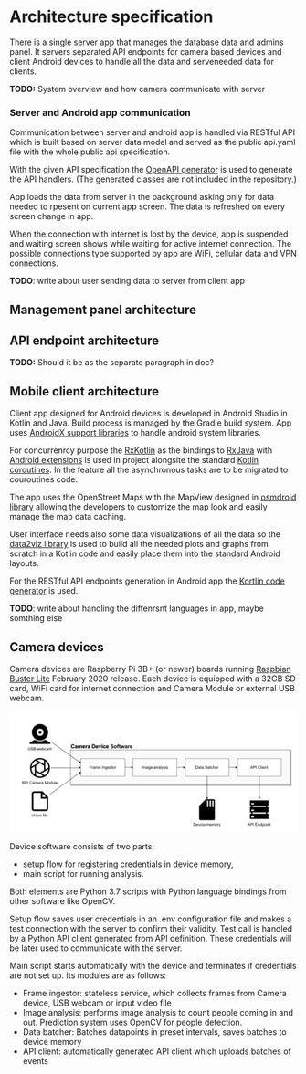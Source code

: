 # Architecture specification

There is a single server app that manages the database data and admins panel. It servers separated API endpoints for camera based devices and client Android devices to handle all the data and serveneeded data for clients.

**TODO:** System overview and how camera communicate with server

### Server and Android app communication
Communication between server and android app is handled via RESTful API which is built based on server data model and served as the public api.yaml file with the whole public api specification.

With the given API specification the [OpenAPI generator](https://github.com/OpenAPITools/openapi-generator) is used to generate the API handlers. (The generated classes are not included in the repository.)

App loads the data from server in the background asking only for data needed to rpesent on current app screen. The data is refreshed on every screen change in app.

When the connection with internet is lost by the device, app is suspended and waiting screen shows while waiting for active internet connection. The possible connections type supported by app are WiFi, cellular data and VPN connections.

**TODO**: write about user sending data to server from client app

## Management panel architecture

## API endpoint architecture 

**TODO:** Should it be as the separate paragraph in doc?

## Mobile client architecture

Client app designed for Android devices is developed in Android Studio in Kotlin and Java. Build process is managed by the Gradle build system. App uses [AndroidX support libraries](https://developer.android.com/jetpack/androidx) to handle android system libraries.

For concurrenrcy purpose the [RxKotlin](https://github.com/ReactiveX/RxKotlin) as the bindings to [RxJava](https://github.com/ReactiveX/RxJava) with [Android extensions](https://github.com/ReactiveX/RxAndroid) is used in project alongsite the standard [Kotlin coroutines](https://kotlinlang.org/docs/reference/coroutines/coroutines-guide.html). In the feature all the asynchronous tasks are to be migrated to couroutines code. 

The app uses the OpenStreet Maps with the MapView designed in [osmdroid library](https://github.com/osmdroid/osmdroid) allowing the developers to customize the map look and easily manage the map data caching.

User interface needs also some data visualizations of all the data so the [data2viz library](https://github.com/data2viz/data2viz) is used to build all the needed plots and graphs from scratch in a Kotlin code and easily place them into the standard Android layouts.

For the RESTful API endpoints generation in Android app the [Kortlin code generator](https://github.com/OpenAPITools/openapi-generator/blob/master/docs/generators/kotlin.md) is used.

**TODO**: write about handling the diffenrsnt languages in app, maybe somthing else

## Camera devices

Camera devices are Raspberry Pi 3B+ (or newer) boards running [Raspbian Buster Lite](https://www.raspberrypi.org/downloads/raspbian/) February 2020 release. Each device is equipped with a 32GB SD card, WiFi card for internet connection and Camera Module or external USB webcam.

![Camera Device Software](architecture/camera-devices.png)

Device software consists of two parts:

* setup flow for registering credentials in device memory,
* main script for running analysis.

Both elements are Python 3.7 scripts with Python language bindings from other software like OpenCV.

Setup flow saves user credentials in an .env configuration file and makes a test connection with the server to confirm their validity. Test call is handled by a Python API client generated from API definition. These credentials will be later used to communicate with the server.

Main script starts automatically with the device and terminates if credentials are not set up. Its modules are as follows:

* Frame ingestor: stateless service, which collects frames from Camera device, USB webcam or input video file
* Image analysis: performs image analysis to count people coming in and out. Prediction system uses OpenCV for people detection.
* Data batcher: Batches datapoints in preset intervals, saves batches to device memory
* API client: automatically generated API client which uploads batches of events
